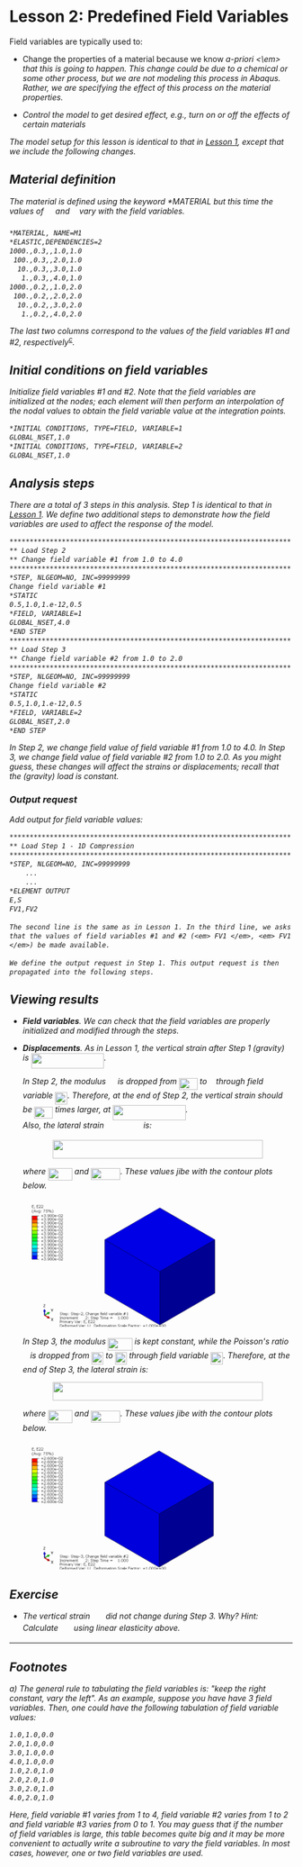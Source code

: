 # Lesson 2: Predefined Field Variables

Field variables are typically used to: 

* Change the properties of a material because we know <em> a-priori <\em> that this is going to happen. This change could be due to a chemical or some other process, but we are not modeling this process in Abaqus. Rather, we are specifying the effect of this process on the material properties.

* Control the model to get desired effect, e.g., turn on or off the effects of certain materials

The model setup for this lesson is identical to that in [Lesson 1](./../01_Lesson), except that we include the following changes.

## Material definition

The material is defined using the keyword <em> *MATERIAL </em> but this time the values of <img src="/02_Lesson/tex/84df98c65d88c6adf15d4645ffa25e47.svg?invert_in_darkmode&sanitize=true" align=middle width=13.08219659999999pt height=22.465723500000017pt/> and <img src="/02_Lesson/tex/b49211c7e49541e500c32b4d56d354dc.svg?invert_in_darkmode&sanitize=true" align=middle width=9.16670204999999pt height=14.15524440000002pt/> vary with the field variables.

	*MATERIAL, NAME=M1
	*ELASTIC,DEPENDENCIES=2
	1000.,0.3,,1.0,1.0
	 100.,0.3,,2.0,1.0
	  10.,0.3,,3.0,1.0
	   1.,0.3,,4.0,1.0
	1000.,0.2,,1.0,2.0
	 100.,0.2,,2.0,2.0
	  10.,0.2,,3.0,2.0
	   1.,0.2,,4.0,2.0

The last two columns correspond to the values of the field variables #1 and #2, respectively<sup>[c](#myfootnote1)</sup>. 
	
## Initial conditions on field variables

Initialize field variables #1 and #2. Note that the field variables are initialized at the nodes; each element will then perform an interpolation of the nodal values to obtain the field variable value at the integration points.

	*INITIAL CONDITIONS, TYPE=FIELD, VARIABLE=1
	GLOBAL_NSET,1.0   
	*INITIAL CONDITIONS, TYPE=FIELD, VARIABLE=2
	GLOBAL_NSET,1.0  	   
	
## Analysis steps

There are a total of 3 steps in this analysis. Step 1 is identical to that in [Lesson 1](./../01_Lesson). We define two additional steps to demonstrate how the field variables are used to affect the response of the model.
	
	**********************************************************************
	** Load Step 2
	** Change field variable #1 from 1.0 to 4.0
	**********************************************************************
	*STEP, NLGEOM=NO, INC=99999999
	Change field variable #1
	*STATIC
	0.5,1.0,1.e-12,0.5
	*FIELD, VARIABLE=1
	GLOBAL_NSET,4.0
	*END STEP
	**********************************************************************
	** Load Step 3
	** Change field variable #2 from 1.0 to 2.0
	**********************************************************************
	*STEP, NLGEOM=NO, INC=99999999
	Change field variable #2
	*STATIC
	0.5,1.0,1.e-12,0.5
	*FIELD, VARIABLE=2
	GLOBAL_NSET,2.0
	*END STEP

In Step 2, we change field value of field variable #1 from 1.0 to 4.0. In Step 3, we change field value of field variable #2 from 1.0 to 2.0. As you might guess, these changes will affect the strains or displacements; recall that the (gravity) load is constant.

### Output request

Add output for field variable values:
	
	**********************************************************************
	** Load Step 1 - 1D Compression
	**********************************************************************
	*STEP, NLGEOM=NO, INC=99999999
		...
		...
	*ELEMENT OUTPUT
	E,S
	FV1,FV2	

	The second line is the same as in Lesson 1. In the third line, we asks that the values of field variables #1 and #2 (<em> FV1 </em>, <em> FV1 </em>) be made available.
	
	We define the output request in Step 1. This output request is then propagated into the following steps. 
	
## Viewing results	

* **Field variables**. We can check that the field variables are properly initialized and modified through the steps.

* **Displacements**. As in Lesson 1, the vertical strain after Step 1 (gravity) is <img src="/02_Lesson/tex/fcf8c1f48d1ea620135c53b35a252ef2.svg?invert_in_darkmode&sanitize=true" align=middle width=129.66327825pt height=26.76175259999998pt/>.

	In Step 2, the modulus <img src="/02_Lesson/tex/84df98c65d88c6adf15d4645ffa25e47.svg?invert_in_darkmode&sanitize=true" align=middle width=13.08219659999999pt height=22.465723500000017pt/> is dropped from <img src="/02_Lesson/tex/675eeb554f7b336873729327dab98036.svg?invert_in_darkmode&sanitize=true" align=middle width=32.876837399999985pt height=21.18721440000001pt/> to <img src="/02_Lesson/tex/034d0a6be0424bffe9a6e7ac9236c0f5.svg?invert_in_darkmode&sanitize=true" align=middle width=8.219209349999991pt height=21.18721440000001pt/> through field variable <img src="/02_Lesson/tex/8c26e6655aab9ae92411073abc805918.svg?invert_in_darkmode&sanitize=true" align=middle width=21.91788224999999pt height=22.831056599999986pt/>. Therefore, at the end of Step 2, the vertical strain should be <img src="/02_Lesson/tex/675eeb554f7b336873729327dab98036.svg?invert_in_darkmode&sanitize=true" align=middle width=32.876837399999985pt height=21.18721440000001pt/> times larger, at <img src="/02_Lesson/tex/50858148d0f2ac739951de79bb4782ef.svg?invert_in_darkmode&sanitize=true" align=middle width=129.66327825pt height=26.76175259999998pt/>. 	
	Also, the lateral strain <img src="/02_Lesson/tex/a16f48844ce61fa0ca5324a6b58cc2a7.svg?invert_in_darkmode&sanitize=true" align=middle width=62.29450919999999pt height=14.15524440000002pt/> is:
	<p align="center"><img src="/02_Lesson/tex/9a664cf78ef0b558bcc327c9244fbf3b.svg?invert_in_darkmode&sanitize=true" align=middle width=373.89721049999997pt height=32.990165999999995pt/></p>
	
	where <img src="/02_Lesson/tex/9be2903ee179a35a7fad437ee97c1c1f.svg?invert_in_darkmode&sanitize=true" align=middle width=43.219017599999994pt height=22.465723500000017pt/> and <img src="/02_Lesson/tex/15c1721523b4a6c9de5c6579ea380fdd.svg?invert_in_darkmode&sanitize=true" align=middle width=52.088957249999986pt height=21.18721440000001pt/>.	These values jibe with the contour plots below.
	
	![](./abaqus_input_files/1ElementTest_Lesson2Step_2_Frame3_E22.png	)
	
	In Step 3, the modulus <img src="/02_Lesson/tex/1a4fb486f854c2b4efad46a2f5ed93c6.svg?invert_in_darkmode&sanitize=true" align=middle width=43.219017599999994pt height=22.465723500000017pt/> is kept constant, while the Poisson's ratio <img src="/02_Lesson/tex/b49211c7e49541e500c32b4d56d354dc.svg?invert_in_darkmode&sanitize=true" align=middle width=9.16670204999999pt height=14.15524440000002pt/> is dropped from <img src="/02_Lesson/tex/5a2912de5997e53d19e8044db54d76e3.svg?invert_in_darkmode&sanitize=true" align=middle width=21.00464354999999pt height=21.18721440000001pt/> to <img src="/02_Lesson/tex/358d4d0949e47523757b4bc797ab597e.svg?invert_in_darkmode&sanitize=true" align=middle width=21.00464354999999pt height=21.18721440000001pt/> through field variable <img src="/02_Lesson/tex/fb19066311f84c5909400aa479652a43.svg?invert_in_darkmode&sanitize=true" align=middle width=21.91788224999999pt height=22.831056599999986pt/>. Therefore, at the end of Step 3, the lateral strain is:
	
	<p align="center"><img src="/02_Lesson/tex/fd7bce942625b3c8ca160aa45fc30f29.svg?invert_in_darkmode&sanitize=true" align=middle width=373.89721049999997pt height=32.990165999999995pt/></p>
			
	where <img src="/02_Lesson/tex/9be2903ee179a35a7fad437ee97c1c1f.svg?invert_in_darkmode&sanitize=true" align=middle width=43.219017599999994pt height=22.465723500000017pt/> and <img src="/02_Lesson/tex/a30bb2b6b987e9176d707426add7226a.svg?invert_in_darkmode&sanitize=true" align=middle width=52.088957249999986pt height=21.18721440000001pt/>.	These values jibe with the contour plots below.

	![](./abaqus_input_files/1ElementTest_Lesson2Step_3_Frame3_E22.png	)

## Exercise 

* The vertical strain <img src="/02_Lesson/tex/fb693681620c7d77e353de0fea217589.svg?invert_in_darkmode&sanitize=true" align=middle width=19.777485749999993pt height=14.15524440000002pt/> did not change during Step 3. Why? Hint: Calculate <img src="/02_Lesson/tex/fb693681620c7d77e353de0fea217589.svg?invert_in_darkmode&sanitize=true" align=middle width=19.777485749999993pt height=14.15524440000002pt/> using linear elasticity above.

---
## Footnotes
<a name="myfootnote1">a</a>) The general rule to tabulating the field variables is: "keep the right constant, vary the left". As an example, suppose you have have 3 field variables. Then, one could have the following tabulation of field variable values: 

	1.0,1.0,0.0
	2.0,1.0,0.0
	3.0,1.0,0.0
	4.0,1.0,0.0
	1.0,2.0,1.0
	2.0,2.0,1.0
	3.0,2.0,1.0
	4.0,2.0,1.0
	
Here, field variable #1 varies from 1 to 4, field variable #2 varies from 1 to 2 and field variable #3 varies from 0 to 1. You may guess that if the number of field variables is large, this table becomes quite big and it may be more convenient to actually write a subroutine to vary the field variables. In most cases, however, one or two field variables are used.